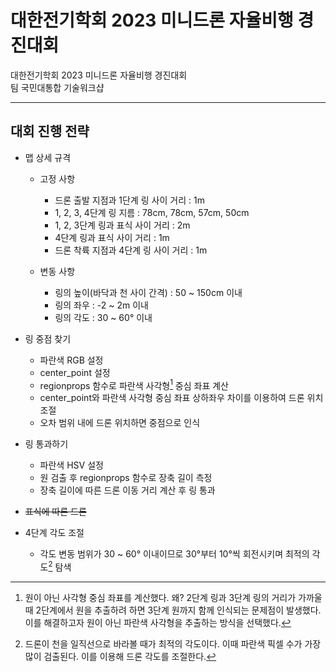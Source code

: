 # 대한전기학회 2023 미니드론 자율비행 경진대회
대한전기학회 2023 미니드론 자율비행 경진대회  
팀 국민대통합 기술워크샵
***
## 대회 진행 전략
* 맵 상세 규격
  * 고정 사항
    * 드론 출발 지점과 1단계 링 사이 거리 : 1m
    * 1, 2, 3, 4단계 링 지름 : 78cm, 78cm, 57cm, 50cm
    * 1, 2, 3단계 링과 표식 사이 거리 : 2m
    * 4단계 링과 표식 사이 거리 : 1m
    * 드론 착륙 지점과 4단계 링 사이 거리 : 1m
   
  * 변동 사항
    * 링의 높이(바닥과 천 사이 간격) : 50 ~ 150cm 이내
    * 링의 좌우 : -2 ~ 2m 이내
    * 링의 각도 : 30 ~ 60° 이내

* 링 중점 찾기
  * 파란색 RGB 설정
  * center_point 설정
  * regionprops 함수로 파란색 사각형[^1] 중심 좌표 계산
  * center_point와 파란색 사각형 중심 좌표 상하좌우 차이를 이용하여 드론 위치 조절
  * 오차 범위 내에 드론 위치하면 중점으로 인식    

* 링 통과하기
  * 파란색 HSV 설정
  * 원 검출 후 regionprops 함수로 장축 길이 측정
  * 장축 길이에 따른 드론 이동 거리 계산 후 링 통과

* ~~표식에 따른 드론~~
* 4단계 각도 조절
  * 각도 변동 범위가 30 ~ 60° 이내이므로 30°부터 10°씩 회전시키며 최적의 각도[^2] 탐색


[^1]: 원이 아닌 사각형 중심 좌표를 계산했다. 왜? 2단계 링과 3단계 링의 거리가 가까울 때 2단계에서 원을 추출하려 하면 3단계 원까지 함께 인식되는 문제점이 발생했다. 이를 해결하고자 원이 아닌 파란색 사각형을 추출하는 방식을 선택했다.

[^2]: 드론이 천을 일직선으로 바라볼 때가 최적의 각도이다. 이때 파란색 픽셀 수가 가장 많이 검출된다. 이를 이용해 드론 각도를 조절한다.
